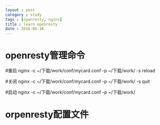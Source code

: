 ```yaml
---
layout : post
category : study
tags : [openresty, nginx]
title : learn openresty
date : 2016-06-16
---
```



# openresty管理命令<a id="orgheadline7"></a>


#重启
nginx -c ~/下载/work/conf/mycard.conf -p ~/下载/work/ -s reload

#关闭
nginx -c ~/下载/work/conf/mycard.conf -p ~/下载/work/ -s quit

#启动
nginx -c ~/下载/work/conf/mycard.conf -p ~/下载/work/


# orpenresty配置文件<a id="orgheadline8"></a>


<script src="<https://gist.github.com/samrain/0fa8e573cce1ab8dcddecaf60f197323.js>"></script>
